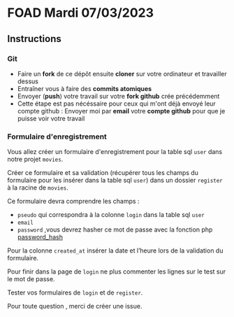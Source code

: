 # FOAD Mardi 07/03/2023

## Instructions

### Git

- Faire un **fork** de ce dépôt ensuite **cloner** sur votre ordinateur et travailler dessus
- Entraîner vous à faire des **commits atomiques**
- Envoyer (**push**) votre travail sur votre **fork github** crée précédemment
- Cette étape est pas nécéssaire pour ceux qui m'ont déjà envoyé leur compte github : Envoyer moi par **email** votre **compte github** pour que je puisse voir votre travail

### Formulaire d'enregistrement

Vous allez créer un formulaire d'enregistrement pour la table sql `user` dans notre projet `movies`.

Créer ce formulaire et sa validation (récupérer tous les champs du formulaire pour les insérer dans la table sql `user`) dans un dossier `register` à la racine de `movies`.

Ce formulaire devra comprendre les champs :

- `pseudo` qui correspondra à la colonne `login` dans la table sql `user`
- `email`
- `password` ,vous devrez hasher ce mot de passe avec la fonction php [password_hash](https://www.php.net/manual/fr/function.password-hash.php)

Pour la colonne `created_at`  insérer la date et l’heure lors de la validation du formulaire.

Pour finir dans la page de `login` ne plus commenter les lignes sur le test sur le mot de passe.

Tester vos formulaires de `login` et de `register`.

Pour toute question , merci de créer une issue.

